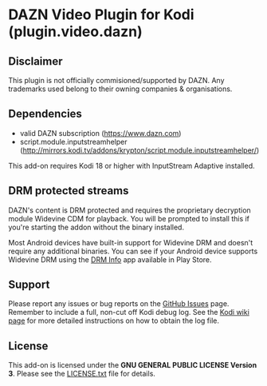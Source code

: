 # DAZN Video Plugin for Kodi (plugin.video.dazn)

## Disclaimer
This plugin is not officially commisioned/supported by DAZN.
Any trademarks used belong to their owning companies & organisations.

## Dependencies
 * valid DAZN subscription (https://www.dazn.com)
 * script.module.inputstreamhelper (http://mirrors.kodi.tv/addons/krypton/script.module.inputstreamhelper/)

This add-on requires Kodi 18 or higher with InputStream Adaptive installed.

## DRM protected streams
DAZN's content is DRM protected and requires the proprietary decryption module Widevine CDM for playback. You will be prompted to install this if you're starting the addon without the binary installed.
 
Most Android devices have built-in support for Widevine DRM and doesn't require any additional binaries. You can see if your Android device supports Widevine DRM using the [DRM Info](https://play.google.com/store/apps/details?id=com.androidfung.drminfo) app available in Play Store.

## Support
Please report any issues or bug reports on the [GitHub Issues](https://github.com/JinRonin/plugin.video.dazn/issues) page. Remember to include a full, non-cut off Kodi debug log. See the [Kodi wiki page](http://kodi.wiki/view/Log_file/Advanced) for more detailed instructions on how to obtain the log file.

## License
This add-on is licensed under the **GNU GENERAL PUBLIC LICENSE Version 3**. Please see the [LICENSE.txt](LICENSE.txt) file for details.

